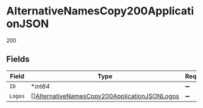 # AlternativeNamesCopy200ApplicationJSON

200


## Fields

| Field                                                                                                                   | Type                                                                                                                    | Required                                                                                                                | Description                                                                                                             | Example                                                                                                                 |
| ----------------------------------------------------------------------------------------------------------------------- | ----------------------------------------------------------------------------------------------------------------------- | ----------------------------------------------------------------------------------------------------------------------- | ----------------------------------------------------------------------------------------------------------------------- | ----------------------------------------------------------------------------------------------------------------------- |
| `ID`                                                                                                                    | **int64*                                                                                                                | :heavy_minus_sign:                                                                                                      | N/A                                                                                                                     | 49                                                                                                                      |
| `Logos`                                                                                                                 | [][AlternativeNamesCopy200ApplicationJSONLogos](../../models/operations/alternativenamescopy200applicationjsonlogos.md) | :heavy_minus_sign:                                                                                                      | N/A                                                                                                                     |                                                                                                                         |